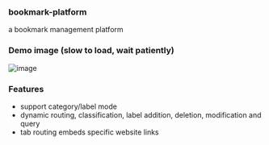 ### bookmark-platform
a bookmark management platform

### Demo image (slow to load, wait patiently)
![image](https://github.com/YuZongYangHi/bookmark-platform/blob/main/img/1f412090-6377-48d8-ba9e-dd680a904e77.gif)

### Features
- support category/label mode
- dynamic routing, classification, label addition, deletion, modification and query
- tab routing embeds specific website links
